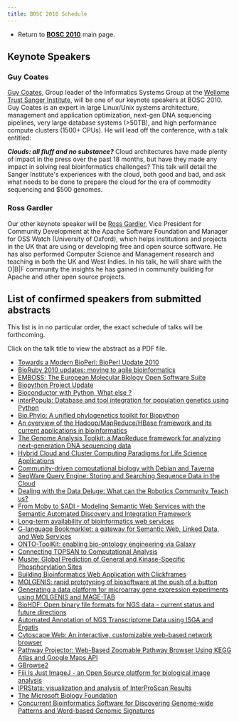 ```yaml
---
title: BOSC 2010 Schedule
---
```


-   Return to **[ BOSC 2010](BOSC_2010 "wikilink")** main page.

Keynote Speakers
----------------

### Guy Coates

[Guy Coates](http://uk.linkedin.com/pub/guy-coates/3/b5b/9b0), Group
leader of the Informatics Systems Group at the [Wellome Trust Sanger
Institute](http://www.sanger.ac.uk/), will be one of our keynote
speakers at BOSC 2010. Guy Coates is an expert in large Linux/Unix
systems architecture, management and application optimization, next-gen
DNA sequencing pipelines, very large database systems (&gt;50TB), and
high performance compute clusters (1500+ CPUs). He will lead off the
conference, with a talk entitled:

***Clouds: all fluff and no substance?*** Cloud architectures have made
plenty of impact in the press over the past 18 months, but have they
made any impact in solving real bioinformatics challenges? This talk
will detail the Sanger Institute's experiences with the cloud, both good
and bad, and ask what needs to be done to prepare the cloud for the era
of commodity sequencing and $500 genomes.

### Ross Gardler

Our other keynote speaker will be [Ross
Gardler](http://www.linkedin.com/in/rossgardler), Vice President for
Community Development at the Apache Software Foundation and Manager for
OSS Watch (University of Oxford), which helps institutions and projects
in the UK that are using or developing free and open source software. He
has also performed Computer Science and Management research and teaching
in both the UK and West Indies. In his talk, he will share with the
O|B|F community the insights he has gained in community building for
Apache and other open source projects.

List of confirmed speakers from submitted abstracts
---------------------------------------------------

This list is in no particular order, the exact schedule of talks will be
forthcoming.

Click on the talk title to view the abstract as a PDF file.

-   [ Towards a Modern BioPerl: BioPerl Update
    2010](Media:22_BOSC2010.pdf "wikilink")
-   [ BioRuby 2010 updates: moving to agile
    bioinformatics](Media:15_BOSC2010.pdf "wikilink")
-   [ EMBOSS: The European Molecular Biology Open Software
    Suite](Media:14_BOSC2010.pdf "wikilink")
-   [ Biopython Project Update](Media:16_BOSC2010.pdf "wikilink")
-   [ Bioconductor with Python, What else
    ?](Media:2_BOSC2010.pdf "wikilink")
-   [ interPopula: Database and tool integration for population genetics
    using Python](Media:13_BOSC2010.pdf "wikilink")
-   [ Bio.Phylo: A unified phylogenetics toolkit for
    Biopython](Media:8_BOSC2010.pdf "wikilink")
-   [ An overview of the Hadoop/MapReduce/HBase framework and its
    current applications in
    bioinformatics](Media:29_BOSC2010.pdf "wikilink")
-   [ The Genome Analysis Toolkit: a MapReduce framework for analyzing
    next-generation DNA sequencing
    data](Media:18_BOSC2010.pdf "wikilink")
-   [ Hybrid Cloud and Cluster Computing Paradigms for Life Science
    Applications](Media:40_BOSC2010.pdf "wikilink")
-   [ Community-driven computational biology with Debian and
    Taverna](Media:26_BOSC2010.pdf "wikilink")
-   [ SeqWare Query Engine: Storing and Searching Sequence Data in the
    Cloud](Media:39_BOSC2010.pdf "wikilink")
-   [ Dealing with the Data Deluge: What can the Robotics Community
    Teach us?](Media:3_BOSC2010.pdf "wikilink")
-   [ From Moby to SADI - Modeling Semantic Web Services with the
    Semantic Automated Discovery and Integration
    Framework](Media:4_BOSC2010.pdf "wikilink")
-   [ Long-term availability of bioinformatics web
    services](Media:5_BOSC2010.pdf "wikilink")
-   [ G-language Bookmarklet: a gateway for Semantic Web, Linked Data,
    and Web Services](Media:6_BOSC2010.pdf "wikilink")
-   [ ONTO-ToolKit: enabling bio-ontology engineering via
    Galaxy](Media:21_BOSC2010.pdf "wikilink")
-   [ Connecting TOPSAN to Computational
    Analysis](Media:25_BOSC2010.pdf "wikilink")
-   [ Musite: Global Prediction of General and Kinase-Specific
    Phosphorylation Sites](Media:20_BOSC2010.pdf "wikilink")
-   [ Building Bioinformatics Web Application with
    Clickframes](Media:36_BOSC2010.pdf "wikilink")
-   [ MOLGENIS: rapid prototyping of biosoftware at the push of a
    button](Media:24_BOSC2010.pdf "wikilink")
-   [ Generating a data platform for microarray gene expression
    experiments using MOLGENIS and
    MAGE-TAB](Media:17_BOSC2010.pdf "wikilink")
-   [ BioHDF: Open binary file formats for NGS data - current status and
    future directions](Media:10_BOSC2010.pdf "wikilink")
-   [ Automated Annotation of NGS Transcriptome Data using ISGA and
    Ergatis](Media:30_BOSC2010.pdf "wikilink")
-   [ Cytoscape Web: An interactive, customizable web-based network
    browser](Media:12_BOSC2010.pdf "wikilink")
-   [ Pathway Projector: Web-Based Zoomable Pathway Browser Using KEGG
    Atlas and Google Maps API](Media:38_BOSC2010.pdf "wikilink")
-   [ GBrowse2](Media:34_BOSC2010.pdf "wikilink")
-   [ Fiji Is Just ImageJ - an Open Source platform for biological image
    analysis](Media:11_BOSC2010.pdf "wikilink")
-   [ IPRStats: visualization and analysis of InterProScan
    Results](Media:32_BOSC2010.pdf "wikilink")
-   [ The Microsoft Biology Foundation](Media:9_BOSC2010.pdf "wikilink")
-   [ Concurrent Bioinformatics Software for Discovering Genome-wide
    Patterns and Word-based Genomic
    Signatures](Media:28_BOSC2010.pdf "wikilink")

